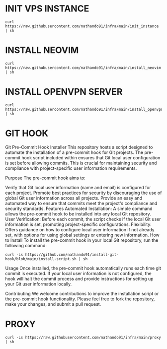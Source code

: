 # INIT VPS INSTANCE
```
curl https://raw.githubusercontent.com/nathando91/infra/main/init_instance | sh
```

# INSTALL NEOVIM
```
curl https://raw.githubusercontent.com/nathando91/infra/main/install_neovim.sh | sh
```

# INSTALL OPENVPN SERVER
```
curl https://raw.githubusercontent.com/nathando91/infra/main/install_openvpn.sh | sh
```

# GIT HOOK
Git Pre-Commit Hook Installer This repository hosts a script designed to automate the installation of a pre-commit hook for Git projects. The pre-commit hook script included within ensures that Git local user configuration is set before allowing commits. This is crucial for maintaining security and compliance with project-specific user information requirements.

Purpose The pre-commit hook aims to:

Verify that Git local user information (name and email) is configured for each project. Promote best practices for security by discouraging the use of global Git user information across all projects. Provide an easy and automated way to ensure that commits meet the project's compliance and security standards. Features Automated Installation: A simple command allows the pre-commit hook to be installed into any local Git repository. User Verification: Before each commit, the script checks if the local Git user information is set, promoting project-specific configurations. Flexibility: Offers guidance on how to configure local user information if not already set, with options for using global settings or entering new information. How to Install To install the pre-commit hook in your local Git repository, run the following command:

```
curl -Ls https://github.com/nathando91/install-git-hook/blob/main/install-script.sh | sh
```

Usage Once installed, the pre-commit hook automatically runs each time git commit is executed. If your local user information is not configured, the hook will halt the commit process and provide instructions for setting up your Git user information locally.

Contributing We welcome contributions to improve the installation script or the pre-commit hook functionality. Please feel free to fork the repository, make your changes, and submit a pull request.

# PROXY
```
curl -Ls https://raw.githubusercontent.com/nathando91/infra/main/proxy | sh
```

